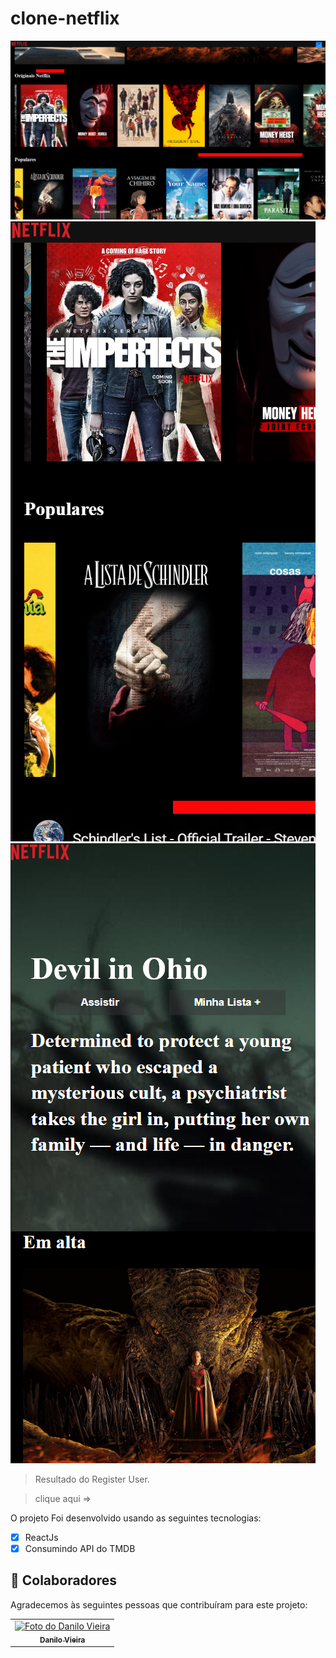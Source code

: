 # clone-netflix

<!---Esses são exemplos. Veja https://shields.io para outras pessoas ou para personalizar este conjunto de escudos. Você pode querer incluir dependências, status do projeto e informações de licença aqui--->



<img src="./clone-3.png" widht="150px" alt="print-project">
<img src="clone-1.png" widht="150px" alt="print-project">
<img src="clone-2.png" widht="150px" alt="print-project">

>Resultado do Register User.

>clique aqui => 

O projeto Foi desenvolvido usando as seguintes tecnologias:

- [x] ReactJs
- [x] Consumindo API do TMDB
## 🤝 Colaboradores

Agradecemos às seguintes pessoas que contribuíram para este projeto:

<table>
  <tr>
    <td align="center">
      <a href="https://www.linkedin.com/in/danilo-vieira-10515123a/">
        <img src="https://avatars3.githubusercontent.com/u/31936044" width="100px;" alt="Foto do Danilo Vieira"/><br>
        <sub>
          <b>Danilo Vieira</b>
        </sub>
      </a>
    </td>
</table>